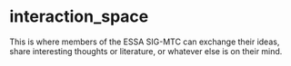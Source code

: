 # interaction_space
This is where members of the ESSA SIG-MTC can exchange their ideas, share interesting thoughts or literature, or whatever else is on their mind. 
